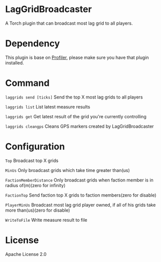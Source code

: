 ﻿# LagGridBroadcaster
A Torch plugin that can broadcast most lag grid to all players.

# Dependency
This plugin is base on [Profiler](https://torchapi.net/plugins/item/da82de0f-9d2f-4571-af1c-88c7921bc063), please make sure you have that plugin installed.

# Command
`laggrids send [ticks]` Send the top X most lag grids to all players

`laggrids list` List latest measure results

`laggrids get` Get latest result of the grid you're currently controlling

`laggrids cleangps` Cleans GPS markers created by LagGridBroadcaster

# Configuration
`Top` Broadcast top X grids

`MinUs` Only broadcast grids which take time greater than(us)

`FactionMemberDistance` Only broadcast grids when faction member is in radius of(m)(zero for infinity)

`FactionTop` Send faction top X grids to faction members(zero for disable)

`PlayerMinUs` Broadcast most lag grid player owned, if all of his grids take more than(us)(zero for disable)

`WriteToFile` Write measure result to file

# License
Apache License 2.0
